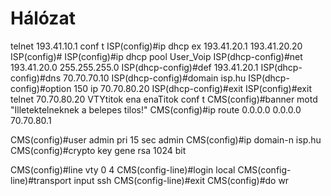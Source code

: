 # Hálózat
telnet 193.41.10.1
conf t
ISP(config)#ip dhcp ex 193.41.20.1 193.41.20.20
ISP(config)#
ISP(config)#ip dhcp pool User_Voip
ISP(dhcp-config)#net 193.41.20.0 255.255.255.0
ISP(dhcp-config)#def 193.41.20.1
ISP(dhcp-config)#dns 70.70.70.10
ISP(dhcp-config)#domain isp.hu
ISP(dhcp-config)#option 150 ip 70.70.80.20
ISP(dhcp-config)#exit
ISP(config)#exit
telnet 70.70.80.20
VTYtitok
ena
enaTitok
conf t
CMS(config)#banner motd "Illetektelneknek a belepes tilos!"
CMS(config)#ip route 0.0.0.0 0.0.0.0 70.70.80.1

CMS(config)#user admin pri 15 sec admin
CMS(config)#ip domain-n isp.hu
CMS(config)#crypto key gene rsa 
1024 bit

CMS(config)#line vty 0 4
CMS(config-line)#login local
CMS(config-line)#transport input ssh
CMS(config-line)#exit
CMS(config)#do wr